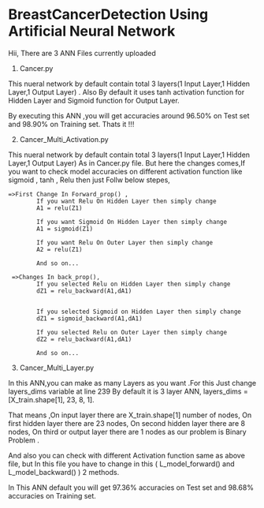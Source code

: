 # BreastCancerDetection Using Artificial Neural Network
Hii, There are 3 ANN Files currently uploaded

1. Cancer.py

This nueral network by default contain total 3 layers(1 Input Layer,1 Hidden Layer,1 Output Layer) .
Also By default it uses tanh activation function for Hidden Layer and Sigmoid function for Output Layer.

By executing this ANN ,you will get accuracies around 96.50% on Test set and 98.90% on Training set.
Thats it !!!

2. Cancer_Multi_Activation.py

This nueral network by default contain total 3 layers(1 Input Layer,1 Hidden Layer,1 Output Layer) As in Cancer.py file.
But here the changes comes,If you want to check model accuracies on different activation function like sigmoid , tanh , Relu 
then just Follw below stepes,
    
    =>First Change In Forward_prop() ,
            If you want Relu On Hidden Layer then simply change
            A1 = relu(Z1)
            
            If you want Sigmoid On Hidden Layer then simply change
            A1 = sigmoid(Z1)
            
            If you want Relu On Outer Layer then simply change
            A2 = relu(Z1)
            
            And so on...
       
     =>Changes In back_prop(),
            If you selected Relu on Hidden Layer then simply change
            dZ1 = relu_backward(A1,dA1)
            
            
            If you selected Sigmoid on Hidden Layer then simply change
            dZ1 = sigmoid_backward(A1,dA1)
            
            If you selected Relu on Outer Layer then simply change
            dZ2 = relu_backward(A1,dA1)
            
            And so on...

3. Cancer_Multi_Layer.py

In this ANN,you can make as many Layers as you want .For this Just change layers_dims variable at line 239
By default it is 3 layer ANN,
layers_dims = [X_train.shape[1], 23, 8, 1].

That means ,On input layer there are X_train.shape[1] number of nodes,
            On first hidden layer there are 23 nodes,
            On second hidden layer there are 8 nodes,
            On third or output layer there are 1 nodes as our problem is Binary Problem .
            
 And also you can check with different Activation function same as above file,
 but In this file you have to change in this (  L_model_forward() and L_model_backward() )  2 methods.  
 
 In This ANN default you will get 97.36% accuracies on Test set and 98.68% accuracies on Training set.
 
